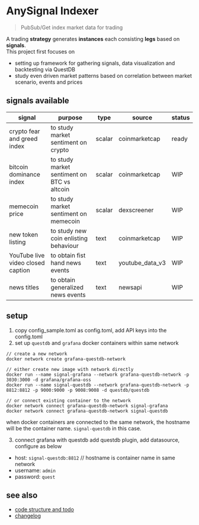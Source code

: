 # AnySignal Indexer
> PubSub/Get index market data for trading

A trading **strategy** generates **instances** each consisting **legs** based on **signals**.  
This project first focuses on 
- setting up framework for gathering signals, data visualization and backtesting via QuestDB
- study even driven market patterns based on correlation between market scenario, events and prices 

## signals available
| signal                            | purpose                                      | type   | source          | status |
| --------------------------------- | -------------------------------------------- | ------ | --------------- | ------ |
| crypto fear and greed index       | to study market sentiment on crypto          | scalar | coinmarketcap   | ready  |
| bitcoin dominance index           | to study market sentiment on  BTC vs altcoin | scalar | coinmarketcap   | WIP    |
| memecoin price                    | to study market sentiment on memecoin        | scalar | dexscreener     | WIP    |
| new token listing                 | to study new coin enlisting behaviour        | text   | coinmarketcap   | WIP    |
| YouTube live video closed caption | to obtain fist hand news events              | text   | youtube_data_v3 | WIP    |
| news titles                       | to obtain generalized news events            | text   | newsapi         | WIP    |

## setup
1. copy config_sample.toml as config.toml, add API keys into the config.toml
2. set up `questdb` and `grafana` docker containers within same network
```
// create a new network
docker network create grafana-questdb-network
```
```
// either create new image with network directly
docker run --name signal-grafana --network grafana-questdb-network -p 3030:3000 -d grafana/grafana-oss
docker run --name signal-questdb --network grafana-questdb-network -p 8812:8812 -p 9000:9000 -p 9008:9008 -d questdb/questdb
```
```
// or connect existing container to the network
docker network connect grafana-questdb-network signal-grafana
docker network connect grafana-questdb-network signal-questdb
```
when docker containers are connected to the same network, the hostname will be the container name. `signal-questdb` in this case.  

3. connect grafana with questdb
add questdb plugin, add datasource, configure as below
- host: `signal-questdb:8812` // hostname is container name in same network
- username: `admin`
- password: `quest`

## see also
- [code structure and todo](./src/README.md)
- [changelog](./CHANGELOG.md)
